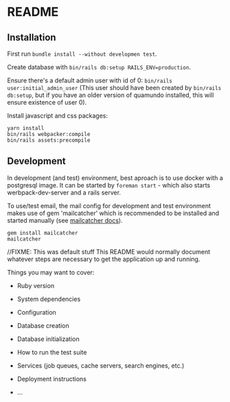 # README

## Installation

First run `bundle install --without developmen test`.

Create database with `bin/rails db:setup RAILS_ENV=production`.

Ensure there's a default admin user with id of 0: `bin/rails user:initial_admin_user` (This user should have been created by `bin/rails db:setup`, but if you have an older version of quamundo installed, this will ensure existence of user 0).

Install javascript and css packages:

~~~shell
yarn install
bin/rails webpacker:compile
bin/rails assets:precompile
~~~

## Development

In development (and test) environment, best aproach is to use docker with a postgresql image. It can be started by `foreman start` - which also starts werbpack-dev-server and a rails server.

To use/test email, the mail config for development and test environment makes use of gem 'mailcatcher' which is recommended to be installed and started manually (see [mailcatcher docs](https://github.com/sj26/mailcatcher#mailcatcher)).

~~~shell
gem install mailcatcher
mailcatcher
~~~

//FIXME: This was default stuff
This README would normally document whatever steps are necessary to get the
application up and running.

Things you may want to cover:

* Ruby version

* System dependencies

* Configuration

* Database creation

* Database initialization

* How to run the test suite

* Services (job queues, cache servers, search engines, etc.)

* Deployment instructions

* ...

